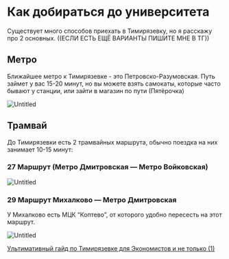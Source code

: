 # Как добираться до университета

Cуществует много способов приехать в Тимирязевку, но я расскажу про 2 основных. ((ЕСЛИ ЕСТЬ ЕЩЁ ВАРИАНТЫ ПИШИТЕ МНЕ В ТГ))

## Метро

Ближайшее метро к Тимирязевке - это Петровско-Разумовская. Путь займет у вас 15-20 минут, но вы можете взять самокаты, которые часто бывают у станции, или зайти в магазин по пути (Пятёрочка)

![Untitled](%D0%9A%D0%B0%D0%BA%20%D0%B4%D0%BE%D0%B1%D0%B8%D1%80%D0%B0%D1%82%D1%8C%D1%81%D1%8F%20%D0%B4%D0%BE%20%D1%83%D0%BD%D0%B8%D0%B2%D0%B5%D1%80%D1%81%D0%B8%D1%82%D0%B5%D1%82%D0%B0%2020c8b98bbd5c810fbdf0ed8f5cfb9fa0/Untitled.png)

## Трамвай

До Тимирязевки есть 2 трамвайных маршрута, обычно поездка на них занимает 10-15 минут:

### 27 Маршрут (Метро Дмитровская — Метро Войковская)

![Untitled](%D0%9A%D0%B0%D0%BA%20%D0%B4%D0%BE%D0%B1%D0%B8%D1%80%D0%B0%D1%82%D1%8C%D1%81%D1%8F%20%D0%B4%D0%BE%20%D1%83%D0%BD%D0%B8%D0%B2%D0%B5%D1%80%D1%81%D0%B8%D1%82%D0%B5%D1%82%D0%B0%2020c8b98bbd5c810fbdf0ed8f5cfb9fa0/Untitled%201.png)

### 29 Маршрут Михалково — Метро Дмитровская

У Михалково есть МЦК “Коптево”, от которого удобно пересесть на этот маршрут. 

![Untitled](%D0%9A%D0%B0%D0%BA%20%D0%B4%D0%BE%D0%B1%D0%B8%D1%80%D0%B0%D1%82%D1%8C%D1%81%D1%8F%20%D0%B4%D0%BE%20%D1%83%D0%BD%D0%B8%D0%B2%D0%B5%D1%80%D1%81%D0%B8%D1%82%D0%B5%D1%82%D0%B0%2020c8b98bbd5c810fbdf0ed8f5cfb9fa0/Untitled%202.png)

[Ультимативный гайд по Тимирязевке для Экономистов и не только (1)](../%D0%A3%D0%BB%D1%8C%D1%82%D0%B8%D0%BC%D0%B0%D1%82%D0%B8%D0%B2%D0%BD%D1%8B%D0%B8%CC%86%20%D0%B3%D0%B0%D0%B8%CC%86%D0%B4%20%D0%BF%D0%BE%20%D0%A2%D0%B8%D0%BC%D0%B8%D1%80%D1%8F%D0%B7%D0%B5%D0%B2%D0%BA%D0%B5%20%D0%B4%D0%BB%D1%8F%20%D0%AD%D0%BA%D0%BE%D0%BD%D0%BE%D0%BC%D0%B8%D1%81%D1%82%D0%BE%2020c8b98bbd5c80a5876ecd4355978b71.md)